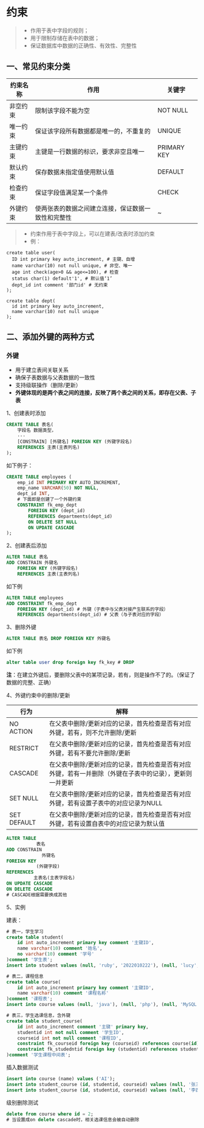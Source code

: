 # 约束

> - 作用于表中字段的规则；  
> - 用于限制存储在表中的数据；  
> - 保证数据库中数据的正确性、有效性、完整性  

## 一、常见约束分类

|约束名称 |作用 |关键字 |
|-|-|-|
|非空约束 |限制该字段不能为空 |NOT NULL |
|唯一约束 |保证该字段所有数据都是唯一的，不重复的 |UNIQUE |
|主键约束 |主键是一行数据的标识，要求非空且唯一 |PRIMARY KEY |
|默认约束 |保存数据未指定值使用默认值 |DEFAULT |
|检查约束 |保证字段值满足某一个条件 |CHECK |
|外键约束 |使两张表的数据之间建立连接，保证数据一致性和完整性 |~ |

> - 约束作用于表中字段上，可以在建表/改表时添加约束
> - 例：
```mysql
create table user(
  ID int primary key auto_increment, # 主键、自增
  name varchar(10) not null unique, # 非空、唯一
  age int check(age>0 && age<=100), # 检查
  status char(1) default'1', # 默认值‘1’
  dept_id int comment '部门id' # 无约束
);

create table dept(
  id int primary key auto_increment,
  name varchar(10) not null unique
);
```

## 二、添加外键的两种方式

### 外键  

- 用于建立表间关联关系
- 确保子表数据与父表数据的一致性
- 支持级联操作（删除/更新）
- **外键体现的是两个表之间的连接，反映了两个表之间的关系，即存在父表、子表**

1、创建表时添加  

```sql
CREATE TABLE 表名(
    字段名 数据类型，
    ···
    [CONSTRAIN] [外键名] FOREIGN KEY (外键字段名)
    REFERENCES 主表(主表列名)
);
```

如下例子：
```sql
CREATE TABLE employees (
    emp_id INT PRIMARY KEY AUTO_INCREMENT,
    emp_name VARCHAR(50) NOT NULL,
    dept_id INT,
    # 下面即是创建了一个外键约束
    CONSTRAINT fk_emp_dept 
        FOREIGN KEY (dept_id) 
        REFERENCES departments(dept_id)
        ON DELETE SET NULL
        ON UPDATE CASCADE
);
```

2、创建表后添加  

```sql
ALTER TABLE 表名
ADD CONSTRAIN 外键名
    FOREIGN KEY (外键字段名)
    REFERENCES 主表(主表列名)
```

如下例
```sql
ALTER TABLE employees
ADD CONSTRAINT fk_emp_dept
    FOREIGN KEY (dept_id) # 外键（子表中与父表对接产生联系的字段）
    REFERENCES departments(dept_id) # 父表（与子表对应的字段）
```

3、删除外键  

```sql
ALTER TABLE 表名 DROP FOREIGN KEY 外键名
```

如下例
```sql
alter table user drop foreign key fk_key # DROP 
```

**注**：在建立外键后，要删除父表中的某项记录，若有，则是操作不了的。（保证了数据的完整、正确）

4、外键约束中的删除/更新  

|行为 |解释 |
|---|---|
|NO ACTION |在父表中删除/更新对应的记录，首先检查是否有对应外键，若有，则不允许删除/更新 |
|RESTRICT |在父表中删除/更新对应的记录，首先检查是否有对应外键，若有不要允许删除/更新 |
|CASCADE |在父表中删除/更新对应的记录，首先检查是否有对应外键，若有一并删除（外键在子表中的记录），更新则一并更新 |
|SET NULL |在父表中删除/更新对应的记录，首先检查是否有对应外键，若有设置子表中的对应记录为NULL |
|SET DEFAULT |在父表中删除/更新对应的记录，首先检查是否有对应外键，若有设置自表中的对应记录为默认值 |

```sql
ALTER TABLE
           表名
ADD CONSTRAIN
             外键名
FOREIGN KEY
           (外键字段)
REFERENCES
          主表名(主表字段名)
ON UPDATE CASCADE
ON DELETE CASCADE
# CASCADE根据需要换成其他
```

5、实例

建表：
```sql
# 表一，学生学习
create table student(
    id int auto_increment primary key comment '主键ID',
    name varchar(10) comment '姓名',
    no varchar(10) comment '学号'
)comment '学生表';
insert into student values (null, 'ruby', '2022010222'), (null, 'lucy', '202010211'), (null, 'john', '2023010233'),  (null, 'jack', '2024010244');

# 表二，课程信息
create table course(
    id int auto_increment primary key comment '主键ID',
    name varchar(10) comment '课程名称'
)comment '课程表';
insert into course values (null, 'java'), (null, 'php'), (null, 'MySQL'), (null, 'Hadoop');

# 表三，学生选课信息，含外键
create table student_course(
    id int auto_increment comment '主键' primary key,
    studentid int not null comment '学生ID',
    courseid int not null comment '课程ID',
    constraint fk_courseid foreign key (courseid) references course(id) on upodate restrict on delete cascade, # 外键，子表③、父表② 
    constraint fk_studedntid foreign key (studentid) references student(id) on upodate restrict on delete cascade # 外键，子表③、父表①
)comment '学生课程中间表';
```

插入数据测试
```sql
insert into course (name) values ('AI');
insert into student_course (id, studentid, courseid) values (null, '张三', 4); -- 成功
insert into student_course (id, studentid, courseid) values (null, '李四', 99); -- 失败
```

级别删除测试
```sql
delete from course where id = 2;
# 当设置成on delete cascade时，相关选课信息会被自动删除
```
